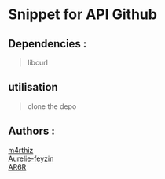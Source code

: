 # Snippet for API Github  

## Dependencies :
> libcurl  

## utilisation

>clone the depo



## Authors : 

[m4rthiz](https://github.com/m4rthiz)  
[Aurelie-feyzin](https://github.com/Aurelie-feyzin)  
[AR6R](https://github.com/AR6R)



